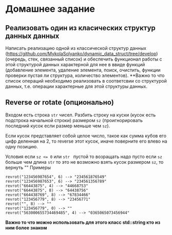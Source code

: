 # Домашнее задание

## Реализовать один из класических структур данных данных
Написать реализацию одной из классической структур данных (https://github.com/MykolaSolyanko/dynamic_data_struct/tree/develop) (очередь, стек, связанный список) и обеспечить функционал работы с этой структурой данных характерной для нее в ввиде функций (добавление элемента, удаление элемента, поиск, очистить, функции проверки пустая ли структура, количество элементов).
**Важно то что список операций необходимо реализовать в соответсвии со структурой данных, т.е. операции характерные для этой структуры данных.

## Reverse or rotate (опционально)
Входом есть строка `str` чисел. Разбить строку на куски (кусок есть подстрока начальной строки) размером `sz` (проигнорировать последний кусок если размер меньше чем `sz`).

Если кусок представляет собой целое число, такое как сумма кубов его цифр деленная на 2, то reverse этот кусок, иначе поверните его влево на одну позицию.

Условия
если `sz <= 0` или `str ` пустой то возращать надо пусто
если `sz` больше чем длина `str` то это не возможно взять кусок размером  `sz`, то вернуть ""
Примеры
```
revrot("123456987654", 6) --> "234561876549"
revrot("123456987653", 6) --> "234561356789"
revrot("66443875", 4) --> "44668753"
revrot("66443875", 8) --> "64438756"
revrot("664438769", 8) --> "67834466"
revrot("123456779", 8) --> "23456771"
revrot("", 8) --> ""
revrot("123456779", 0) --> ""
revrot("563000655734469485", 4) --> "0365065073456944"
```
**Важно то что можно использовать для этого класс std::string кто из ним более знаком**